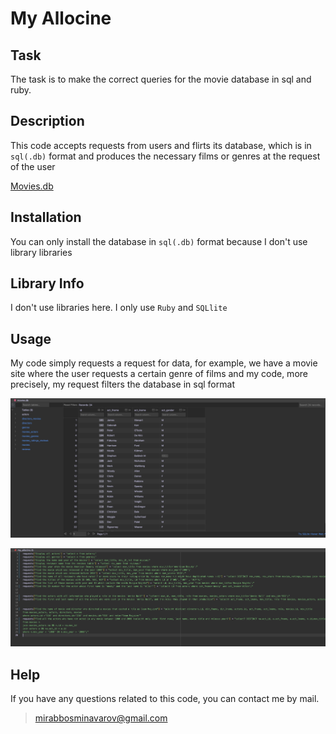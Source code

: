 # My Allocine

## Task
The task is to make the correct queries for the movie database in sql and ruby.

## Description

This code accepts requests from users and flirts its database, which is in `sql(.db)` format and produces the necessary films or genres at the request of the user

[Movies.db](https://storage.googleapis.com/qwasar-public/track-claris/movies.db)

## Installation

You can only install the database in `sql(.db)` format because I don't use library libraries

## Library Info

I don't use libraries here. I only use `Ruby` and `SQLlite`

## Usage

My code simply requests a request for data, for example, we have a movie site where the user requests a certain genre of films and my code, more precisely, my request filters the database in sql format

![](/images/a.png)

![](/images/b.png)
## Help

If you have any questions related to this code, you can contact me by mail.

>mirabbosminavarov@gmail.com